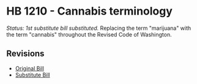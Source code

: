 # HB 1210 - Cannabis terminology
*Status: 1st substitute bill substituted.*
Replacing the term "marijuana" with the term "cannabis" throughout the Revised Code of Washington.

## Revisions
* [Original Bill](1/)
* [Substitute Bill](S/)